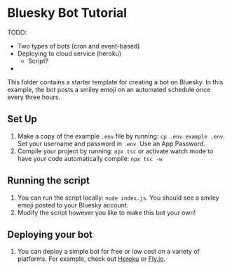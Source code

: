 # Bluesky Bot Tutorial

TODO: 
- Two types of bots (cron and event-based)
- Deploying to cloud service (heroku)
  - Script?
- 

This folder contains a starter template for creating a bot on Bluesky. In this example, the bot posts a smiley emoji on an automated schedule once every three hours.

## Set Up

1. Make a copy of the example `.env` file by running: `cp .env.example .env`. Set your username and password in `.env`. Use an App Password.
2. Compile your project by running: `npx tsc` or activate watch mode to have your code automatically compile: `npx tsc -w`

## Running the script 
1. You can run the script locally: `node index.js`. You should see a smiley emoji posted to your Bluesky account. 
2. Modify the script however you like to make this bot your own! 

## Deploying your bot
1. You can deploy a simple bot for free or low cost on a variety of platforms. For example, check out [Heroku](https://devcenter.heroku.com/articles/github-integration) or [Fly.io](https://fly.io/docs/reference/fly-launch/).
